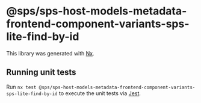# @sps/sps-host-models-metadata-frontend-component-variants-sps-lite-find-by-id

This library was generated with [Nx](https://nx.dev).

## Running unit tests

Run `nx test @sps/sps-host-models-metadata-frontend-component-variants-sps-lite-find-by-id` to execute the unit tests via [Jest](https://jestjs.io).
